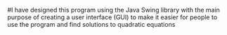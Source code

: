 #I have designed this program using the Java Swing library with the main purpose of creating a user interface (GUI) to make it easier for people to use the program and find solutions to quadratic equations
